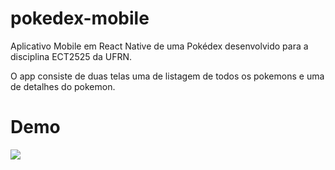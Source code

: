 # pokedex-mobile
Aplicativo Mobile  em React Native de uma Pokédex desenvolvido para a disciplina ECT2525 da UFRN.

O app consiste de duas telas uma de listagem de todos os pokemons e uma de detalhes do pokemon.

# Demo

![](https://github.com/gabrielcicero45/pokedex-mobile/demo.gif)
